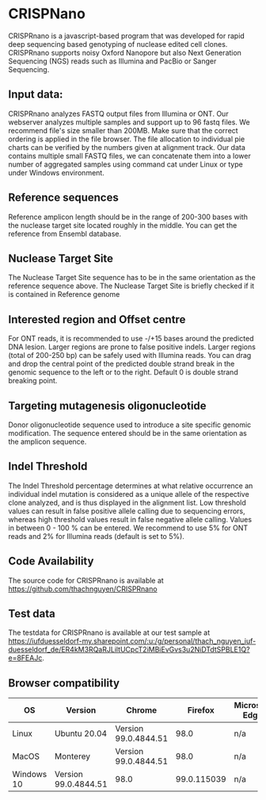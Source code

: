 # CRISPNano
CRISPRnano is a javascript-based program that was developed for rapid deep sequencing based genotyping of nuclease edited cell clones. CRISPRnano supports noisy Oxford Nanopore but also Next Generation Sequencing (NGS) reads such as Illumina and PacBio or Sanger Sequencing.
## Input data:

CRISPRnano analyzes FASTQ output files from Illumina or ONT. Our webserver analyzes multiple samples and support up to 96 fastq files. We recommend file's size smaller than 200MB. Make sure that the correct ordering is applied in the file browser. The file allocation to individual pie charts can be verified by the numbers given at alignment track.
Our data contains multiple small FASTQ files, we can concatenate them into a lower number of aggregated samples using command cat under Linux or type under Windows environment.

## Reference sequences
Reference amplicon length should be in the range of 200-300 bases with the nuclease target site located roughly in the middle. You can get the reference from Ensembl database.

## Nuclease Target Site
The Nuclease Target Site sequence has to be in the same orientation as the reference sequence above. The Nuclease Target Site is briefly checked if it is contained in Reference genome

## Interested region and Offset centre
For ONT reads, it is recommended to use -/+15 bases around the predicted DNA lesion. Larger regions are prone to false positive indels. Larger regions (total of 200-250 bp) can be safely used with Illumina reads. You can drag and drop the central point of the predicted double strand break in the genomic sequence to the left or to the right. Default 0 is double strand breaking point.

## Targeting mutagenesis oligonucleotide
Donor oligonucleotide sequence used to introduce a site specific genomic modification. The sequence entered should be in the same orientation as the amplicon sequence.

## Indel Threshold
The Indel Threshold percentage determines at what relative occurrence an individual indel mutation is considered as a unique allele of the respective clone analyzed, and is thus displayed in the alignment list. Low threshold values can result in false positive allele calling due to sequencing errors, whereas high threshold values result in false negative allele calling. Values in between 0 - 100 % can be entered. We recommend to use 5% for ONT reads and 2% for Illumina reads (default is set to 5%).

## Code Availability
The source code for CRISPRnano is available at https://github.com/thachnguyen/CRISPRnano

## Test data
The testdata for CRISPRnano is available at our test sample at https://iufduesseldorf-my.sharepoint.com/:u:/g/personal/thach_nguyen_iuf-duesseldorf_de/ER4kM3RQaRJLiltUCpcT2iMBiEvGvs3u2NiDTdtSPBLE1Q?e=8FEAJc.

## Browser compatibility
|OS| Version|Chrome|Firefox|Microsoft Edge|Safari|
|-|-|-|-|-|-|
|Linux|	Ubuntu 20.04|Version 99.0.4844.51|98.0|n/a|n/a|
|MacOS|Monterey|Version 99.0.4844.51|98.0|n/a|15.3|
|Windows 10|Version 99.0.4844.51|98.0|99.0.115039|n/a|n/a|

